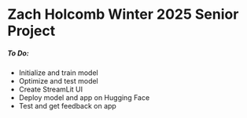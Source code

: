 # Zach Holcomb Winter 2025 Senior Project

##### To Do:
* Initialize and train model
* Optimize and test model
* Create StreamLit UI
* Deploy model and app on Hugging Face
* Test and get feedback on app